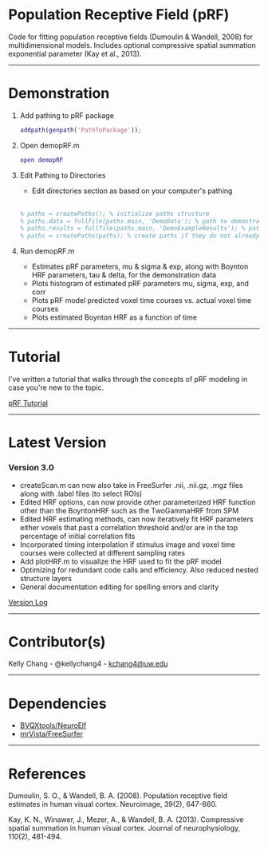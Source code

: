 # Population Receptive Field (pRF)

Code for fitting population receptive fields (Dumoulin & Wandell, 2008) for multidimensional models. Includes optional compressive spatial summation exponential parameter (Kay et al., 2013).

---

# Demonstration

1. Add pathing to pRF package

	```matlab
	addpath(genpath('PathToPackage'));
	```

2. Open demopRF.m

	```matlab
	open demopRF
	```

3. Edit Pathing to Directories
	* Edit directories section as based on your computer's pathing
	<br>
	
	```matlab
	% paths = createPaths(); % initialize paths structure
	% paths.data = fullfile(paths.main, 'DemoData'); % path to demostration data directory
	% paths.results = fullfile(paths.main, 'DemoExampleResults'); % path to output results directory
	% paths = createPaths(paths); % create paths if they do not already exist
	```

4. Run demopRF.m
	* Estimates pRF parameters, mu & sigma & exp, along with Boynton HRF parameters, tau & delta, for the demonstration data
	* Plots histogram of estimated pRF parameters mu, sigma, exp, and corr
	* Plots pRF model predicted voxel time courses vs. actual voxel time courses  
	* Plots estimated Boynton HRF as a function of time

---

# Tutorial

I've written a tutorial that walks through the concepts of pRF modeling in case you're new to the topic.

[pRF Tutorial](http://htmlpreview.github.io/?https://github.com/kellychang4/pRF/blob/master/Tutorial/html/pRFTutorial.html)

--- 

# Latest Version

### Version 3.0
- createScan.m can now also take in FreeSurfer .nii, .nii.gz, .mgz files along with .label files (to select ROIs)
- Edited HRF options, can now provide other parameterized HRF function other than the BoyntonHRF such as the TwoGammaHRF from SPM
- Edited HRF estimating methods, can now iteratively fit HRF parameters either voxels that past a correlation threshold and/or are in the top percentage of initial correlation fits
- Incorporated timing interpolation if stimulus image and voxel time courses were collected at different sampling rates
- Add plotHRF.m to visualize the HRF used to fit the pRF model
- Optimizing for redundant code calls and efficiency. Also reduced nested structure layers
- General documentation editing for spelling errors and clarity

[Version Log](https://github.com/kellychang4/pRF/blob/master/VersionLog.txt)

--- 

# Contributor(s)

Kelly Chang - @kellychang4 - kchang4@uw.edu

--- 

# Dependencies

* [BVQXtools/NeuroElf](http://support.brainvoyager.com/available-tools/52-matlab-tools-bvxqtools/232-getting-started.html)
* [mrVista/FreeSurfer](https://github.com/vistalab/vistasoft/tree/master/external/freesurfer)

--- 

# References

Dumoulin, S. O., & Wandell, B. A. (2008). Population receptive field estimates in human visual cortex. Neuroimage, 39(2), 647-660.

Kay, K. N., Winawer, J., Mezer, A., & Wandell, B. A. (2013). Compressive spatial summation in human visual cortex. Journal of neurophysiology, 110(2), 481-494.